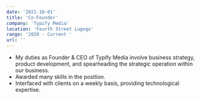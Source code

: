 ```yaml
---
date: '2021-10-01'
title: 'Co-Founder'
company: 'Typify Media'
location: 'Fourth Street Lugogo'
range: '2020 - Current '
url: ''
---
```


- My duties as Founder & CEO of Typify Media involve business strategy, product development, and spearheading the strategic operation within our business.
- Awarded many skills in the position.
- Interfaced with clients on a weekly basis, providing technological expertise.
